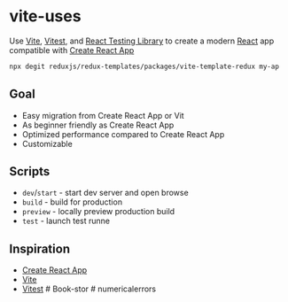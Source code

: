  # vite-uses

Use [Vite](https://vitejs.dev/), [Vitest](https://vitest.dev/), and [React Testing Library](https://github.com/testing-library/react-testing-library) to create a modern [React](https://react.dev/) app compatible with [Create React App](https://create-react-app.dev/)

```sh
npx degit reduxjs/redux-templates/packages/vite-template-redux my-ap
```

## Goal

- Easy migration from Create React App or Vit
- As beginner friendly as Create React App
- Optimized performance compared to Create React App
- Customizable

## Scripts

- `dev`/`start` - start dev server and open browse
- `build` - build for production
- `preview` - locally preview production build
- `test` - launch test runne

## Inspiration

- [Create React App](https://github.com/facebook/create-react-app/tree/main/packages/cra-template)
- [Vite](https://github.com/vitejs/vite/tree/main/packages/create-vite/template-react)
- [Vitest](https://github.com/vitest-dev/vitest/tree/main/examples/react-testing-lib)
#   B o o k - s t o r 
 
 #   n u m e r i c a l e r r o r s 
 
 
